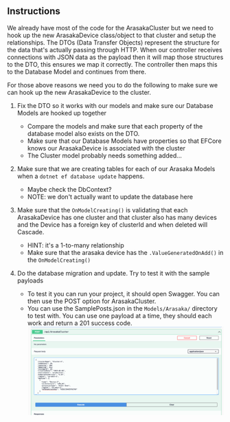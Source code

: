 ## Instructions
We already have most of the code for the ArasakaCluster but we need to hook up the new ArasakaDevice class/object to that cluster and setup the relationships. The DTOs (Data Transfer Objects) represent the structure for the data that's actually passing through HTTP. When our controller receives connections with JSON data as the payload then it will map those structures to the DTO, this ensures we map it correctly. The controller then maps this to the Database Model and continues from there.

For those above reasons we need you to do the following to make sure we can hook up the new ArasakaDevice to the cluster.
1. Fix the DTO so it works with our models and make sure our Database Models are hooked up together
    - Compare the models and make sure that each property of the database model also exists on the DTO. 
    - Make sure that our Database Models have properties so that EFCore knows our ArasakaDevice is associated with the cluster
    - The Cluster model probably needs something added...  
2. Make sure that we are creating tables for each of our Arasaka Models when a `dotnet ef database update` happens.
    - Maybe check the DbContext?
    - NOTE: we don't actually want to update the database here  
3. Make sure that the `OnModelCreating()` is validating that each ArasakaDevice has one cluster and that cluster also has many devices and the Device has a foreign key of clusterId and when deleted will Cascade.
    - HINT: it's a 1-to-many relationship 
    - Make sure that the arasaka device has the `.ValueGeneratedOnAdd()` in the `OnModelCreating()`  

4. Do the database migration and update. Try to test it with the sample payloads
    - To test it you can run your project, it should open Swagger. You can then use the POST option for ArasakaCluster.
    - You can use the SamplePosts.json in the `Models/Arasaka/` directory to test with. You can use one payload at a time, they should each work and return a 201 success code.  
    ![Example of POST](./assets/image.png)